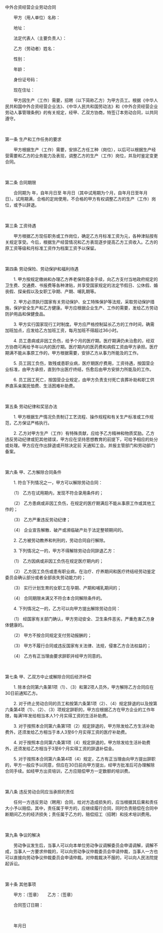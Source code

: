 



中外合资经营企业劳动合同



 

　　甲方（用人单位）名称：

　　地址：

　　法定代表人（主要负责人）：　　

　　乙方（劳动者）姓名：

　　性别：

　　年龄：

　　身份证号码：

　　现在住址：　　

　　甲方因生产（工作）需要，招聘（以下简称乙方）为甲方员工。根据《中华人民共和国中外合资经营企业法》、《中华人民共和国劳动法》和《中外合资经营企业劳动人事管理条例》的有关规定，经甲、乙双方协商，特签订本劳动合同，以共同遵守。

　　

第一条
生产和工作任务的要求

　　甲方根据生产（工作）需要，安排乙方任工种（岗位），以后可以根据生产经营需要和乙方的业务能力及表现，调整乙方的生产（工作）岗位，并及时鉴定变更合同。

　　

第二条
合同期限

　　合同期为 年，自年月日至 年月日（其中试用期为个月，自年月日至年月日）。试用期满，合格的定岗使用，不合格的甲方有权调整乙方的生产（工作）岗位，或予以辞退。

　　

第三条
工资待遇

　　甲方根据乙方现任职务或工作岗位，确定乙方月标准工资为元，各种津贴按有关规定享受。今后，根据生产经营情况和乙方表现逐步提高乙方工资收入。乙方的原工资等级和月标准工资作为档案工资予以保留。

　　

第四条
劳动保险、劳动保护和福利待遇

　　1. 甲方按规定缴纳和办理乙方养老保险基金手续，向乙方支付当地政府规定的卫生费、交通费、书报费等各种津贴，并享受国家规定的法定节假日、公休假、婚丧假、探亲假以及女职工孕期、产期、哺乳期等。

　　2. 甲方必须执行国家有关劳动保护、女工特殊保护等法规，采取劳动保护措施，保护安全生产和乙方健康。甲方应根据企业生产、工作的需要，发给乙方劳动防护用品和保健食品。

　　3. 甲方实行国家现行工时制度。甲方应严格控制延长乙方的工作时间，确需加班加点，应发给乙方加班工资，每月加班不得超过36小时。

　　4. 员工患病或非因工负伤，给予个月的医疗期。医疗期满仍未治愈的，经双方协商可再给予年以内的医疗期。医疗期内的医药费和病假工资由甲方承担。医疗期满不能从事原工作的，甲方根据需要，安排乙方从事力所能及的工作。

　　5. 员工因工负伤，致残或患职业病，医疗期医疗费用，工资待遇，按国营企业标准，由甲方承担，直到作出医疗终结，伤愈后由甲方安排力所能及的工作。

　　6. 员工因工死亡，按国营企业规定，由甲方负责支付死亡丧葬补助和职工供养直系亲属抚恤费、生活困难补助费。

　　

第五条
劳动纪律和奖惩办法

　　1. 甲方根据生产情况负责制订工艺流程、操作规程和有关生产标准或工作规范，乙方保证严格执行。

　　2. 乙方对甲方生产（工作）有特殊贡献，应给予乙方精神和物质奖励。乙方违反劳动纪律或犯其他错误，甲方应在坚持思想教育的前提下，可给予相应的处分或处理。甲方应在作出辞退或开除决定前 天通知工会。并报主管部门和劳动部门备案。

　　

第六条
甲、乙方解除合同条件

　　1. 符合下列情况之一，甲方可以解除劳动合同：

　　（1） 乙方在试用期内，发现不符合录用条件的；

　　（2） 乙方患病或非因工负伤，在规定的医疗期满后不能从事原工作或其他工作的；

　　（3） 乙方严重违反劳动纪律；

　　（4） 企业宣告解散、破产或濒临破产处于法定整顿期间的。

　　2. 乙方被劳动教养和判刑的，劳动合同自行解除。

　　3. 下列情况之一的，甲方不得解除劳动合同辞退乙方：

　　（1） 乙方因病或非因工负伤在规定医疗期内的；

　　（2） 乙方因工负伤或患有职业病，在治疗、疗养期间和医疗终结经劳动鉴定委员会确认部分或者全部丧失劳动能力的；

　　（3） 实行计划生育的女职工在孕期、产期和哺乳期间的；

　　（4） 合同期限未满又不符合本合同解除条件的。

　　4. 下列情况之一的，乙方可以向甲方提出解除劳动合同：

　　（1） 经国家有关部门确认，甲方劳动安全、卫生条件恶劣，严重危害乙方身体健康的。

　　（2） 甲方不按合同规定支付劳动报酬的；

　　（3） 甲方不履行合同或违反国家有关法律、法规，侵害乙方合法权益的；

　　（4） 乙方有正当理由要求辞职并经甲方同意的。

　　

第七条
甲、乙双方中止或解除合同后经济补偿

　　1. 除本合同第六条第1项（1）、（3）和第2项人员外，甲方解除乙方合同应在30日前通知乙方。

　　2. 对于终止劳动合同的员工和按第六条第1项（2）、（4）规定辞退的以及按第六条第4项（1）、（2）、（3）项规定辞职的，甲方应根据乙方在甲方企业的工作年限，每满1年发给相当本人1个月实得工资的生活补助费。

　　3. 对于按照本合同第六条第1项（2）规定辞退的，甲方除发给乙方生活补助费外，还须发给乙方相当于本人3至6个月实得工资的医疗补助费。

　　4. 对于按照本合同第六条第1项（4）规定辞退的，甲方除发给生活补助费外，还须发给乙方相当于3至6个月实得工资的辞退补偿金。

　　5. 对于按照本合同第六条第4项（4）规定，乙方有正当理由向甲方提出辞职的，甲方一般应予以同意，但应在30日前向甲方提出，经甲方批准后可办理解除合同手续。如经甲方出资培训，乙方应赔偿甲方一定数额的培训费。

　　

第八条
违反劳动合同应当承担的责任

　　任何一方违反劳动（聘用）合同，给对方造成损失的，应当根据其后果和责任大小予以赔偿。其中，责任属于甲方的，应继续履行合同，同时负责赔偿在合同中断期间乙方的经济损失；责任属于乙方的，赔偿招工（招聘）和技术培训费用。

　　

第九条
争议的解决

　　劳动争议发生后，当事人可以向本单位劳动争议调解委员会申请调解，调解不成，当事人一方要求仲裁的，可以向劳动争议仲裁委员会申请仲裁，当事人一方也可以直接向劳动争议仲裁委员会申请仲裁。对仲裁裁决不服的，可以向人民法院提起诉讼。

　　

第十条
其他事项　　

　　甲方：（签章）　　乙方：（签章）　　

　　合同签订日期：

　　

　　年月日